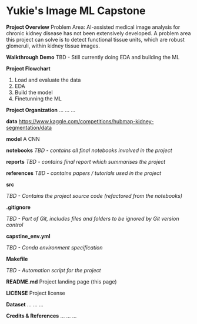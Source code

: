 Yukie's Image ML Capstone
=========================

**Project Overview**
Problem Area:
AI-assisted medical image analysis for chronic kidney disease has not been
extensively developed. A problem area this project can solve is to detect functional tissue units, which are robust glomeruli, within kidney tissue images.

**Walkthrough Demo**
TBD - Still currently doing EDA and building the ML 

**Project Flowchart**
1. Load and evaluate the data
2. EDA
3. Build the model
4. Finetunning the ML

**Project Organization**
... ... ...

**data**
https://www.kaggle.com/competitions/hubmap-kidney-segmentation/data

**model**
A CNN

**notebooks**
_TBD - contains all final notebooks involved in the project_

**reports**
_TBD - contains final report which summarises the project_

**references**
_TBD - contains papers / tutorials used in the project_

**src**

_TBD - Contains the project source code (refactored from the notebooks)_

**.gitignore**

_TBD - Part of Git, includes files and folders to be ignored by Git version control_

**capstine_env.yml**

_TBD - Conda environment specification_

**Makefile**

_TBD - Automation script for the project_

**README.md**
Project landing page (this page)

**LICENSE**
Project license


**Dataset**
... ... ...

**Credits & References**
... ... ...

